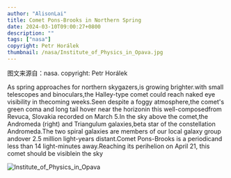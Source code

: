 ```yaml
---
author: "AlisonLai"
title: Comet Pons-Brooks in Northern Spring
date: 2024-03-10T09:00:27+0800
description: ""
tags: ["nasa"]
copyright: Petr Horálek
thumbnail: /nasa/Institute_of_Physics_in_Opava.jpg
---
```

图文来源自：nasa.  copyright: Petr Horálek

  As spring approaches for northern skygazers,is growing brighter.with small telescopes and binoculars,the Halley-type comet could reach naked eye visibility in thecoming weeks.Seen despite a foggy atmosphere,the comet's green coma and long tail hover near the horizonin this well-composedfrom Revuca, Slovakia recorded on March 5.In the sky above the comet,the Andromeda (right) and Triangulum galaxies,beta star of the constellation Andromeda.The two spiral galaxies are members of our local galaxy group andover 2.5 million light-years distant.Comet Pons-Brooks is a periodicand less than 14 light-minutes away.Reaching its perihelion on April 21, this comet should be visiblein the sky

![Institute_of_Physics_in_Opava](/nasa/Institute_of_Physics_in_Opava.jpg)